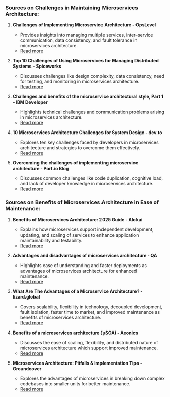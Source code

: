 ### Sources on Challenges in Maintaining Microservices Architecture:
1. **Challenges of Implementing Microservice Architecture - OpsLevel**
   - Provides insights into managing multiple services, inter-service communication, data consistency, and fault tolerance in microservices architecture.
   - [Read more](https://www.opslevel.com/resources/challenges-of-implementing-microservice-architecture)

2. **Top 10 Challenges of Using Microservices for Managing Distributed Systems - Spiceworks**
   - Discusses challenges like design complexity, data consistency, need for testing, and monitoring in microservices architecture.
   - [Read more](https://www.spiceworks.com/tech/data-management/articles/top-10-challenges-of-using-microservices-for-managing-distributed-systems/)

3. **Challenges and benefits of the microservice architectural style, Part 1 - IBM Developer**
   - Highlights technical challenges and communication problems arising in microservices architecture.
   - [Read more](https://developer.ibm.com/articles/challenges-and-benefits-of-the-microservice-architectural-style-part-1/)

4. **10 Microservices Architecture Challenges for System Design - dev.to**
   - Explores ten key challenges faced by developers in microservices architecture and strategies to overcome them effectively.
   - [Read more](https://dev.to/somadevtoo/10-microservices-architecture-challenges-for-system-design-interviews-6g0)

5. **Overcoming the challenges of implementing microservice architecture - Port.io Blog**
   - Discusses common challenges like code duplication, cognitive load, and lack of developer knowledge in microservices architecture.
   - [Read more](https://www.port.io/blog/microservice-architecture)

### Sources on Benefits of Microservices Architecture in Ease of Maintenance:
1. **Benefits of Microservices Architecture: 2025 Guide - Alokai**
   - Explains how microservices support independent development, updating, and scaling of services to enhance application maintainability and testability.
   - [Read more](https://alokai.com/blog/benefits-of-microservices-architecture)

2. **Advantages and disadvantages of microservices architecture - QA**
   - Highlights ease of understanding and faster deployments as advantages of microservices architecture for enhanced maintenance.
   - [Read more](https://www.qa.com/resources/blog/microservices-architecture-challenge-advantage-drawback/)

3. **What Are The Advantages of a Microservice Architecture? - lizard.global**
   - Covers scalability, flexibility in technology, decoupled development, fault isolation, faster time to market, and improved maintenance as benefits of microservices architecture.
   - [Read more](https://www.lizard.global/blog/what-are-the-advantages-of-a-microservice-architecture)

4. **Benefits of a microservices architecture (μSOA) - Aeonics**
   - Discusses the ease of scaling, flexibility, and distributed nature of microservices architecture which support improved maintenance.
   - [Read more](https://www.aeonics.io/en/blog/microservices)

5. **Microservices Architecture: Pitfalls & Implementation Tips - Groundcover**
   - Explores the advantages of microservices in breaking down complex codebases into smaller units for better maintenance.
   - [Read more](https://www.groundcover.com/microservices-observability/microservices-architecture)